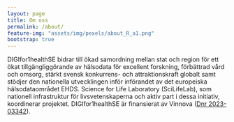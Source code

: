 ```yaml
---
layout: page
title: Om oss
permalink: /about/
feature-img: "assets/img/pexels/about_R_a1.png"
bootstrap: true
---
```

DIGIfor1healthSE bidrar till ökad samordning mellan stat och region för ett ökat tillgängliggörande av hälsodata för excellent forskning, förbättrad vård och omsorg, stärkt svensk konkurrens- och attraktionskraft globalt samt stödjer den nationella utvecklingen inför införandet av det europeiska hälsodataområdet EHDS. Science for Life Laboratory (SciLifeLab), som nationell infrastruktur för livsvetenskaperna och aktiv part i dessa initiativ, koordinerar projektet. DIGIfor1healthSE är finansierat av Vinnova (<a href="https://www.vinnova.se/p/for-effektivt-och-hallbart-nyttjande-av-halsodata-genom-integrering-av-digital-projekten-och-gms-i-sverige/?_t_id=bg624RHslRuoHiqzodAX4w%3d%3d&_t_uuid=me0KwTSHQ5KfGmS1gVIGjg&_t_q=h%c3%a4lsodata&_t_tags=language%3asv%2csiteid%3a6a0eda26-a5be-4f47-a778-b9393a63f812%2candquerymatch&_t_hit.id=Vinnova_Models_Pages_ProjectPage/_7faa63d5-f0dd-40bc-8f2e-4d96ff23c1c0_sv&_t_hit.pos=2">Dnr 2023-03342</a>).

